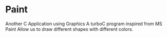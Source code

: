 # Paint
Another C Application using Graphics
A turboC program inspired from MS Paint
Allow us to draw different shapes with different colors.
